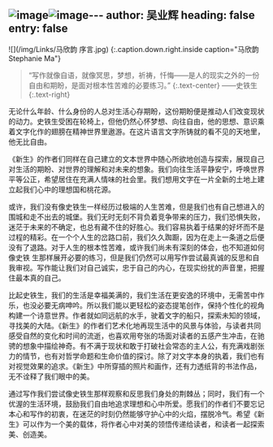 ![image](https://github.com/WenhanGuo/rebirth/assets/147495565/8700ed4d-fe54-4b78-bb4f-d679d1399983)![image](https://github.com/WenhanGuo/rebirth/assets/147495565/010e8b81-eb45-4dc5-8c1f-1ad35720a955)---
author: 吴业辉
heading: false
entry: false
---
![](/img/Links/马欣韵 序言.jpg)
{:.caption.down.right.inside caption="马欣韵 Stephanie Ma"}

> “写作就像自语，就像冥思，梦想，祈祷，忏悔——是人的现实之外的一份自由和期盼，是面对根本性苦难的必要练习。”
> {:.text-center}
——史铁生
> {:.text-right}

无论什么年龄、什么身份的人总对生活心存期盼，这份期盼便是推动人们改变现状的动力。史铁生受困在轮椅上，但他仍然心怀梦想、向往自由，他的思想、意识乘着文字化作的翅膀在精神世界里遨游。在这片语言文字所铸就的看不见的天地里，他无比自由。

《新生》的作者们同样在自己建立的文本世界中随心所欲地创造与探索，展现自己对生活的期盼、对世界的理解和对未来的想象。我们向往生活平静安宁，呼唤世界平等公正，希望居住在充满人情味的社会里。我们想用文字在一片全新的土地上建立起我们心中的理想国和桃花源。

或许，我们没有像史铁生一样经历过极端的人生苦难，但是我们也有自己想进入的围城和走不出去的城堡。我们无时无刻不背负着竞争带来的压力，我们恐惧失败，迷茫于未来的不确定，也总有藏不住的好胜心。我们容易执着于结果的好坏而不是过程的精彩。在一个个人生的岔路口前，我们久久踟蹰，因为在走上一条道之后便没有了退路。对于人生的根本性苦难，或许我们尚未有深刻的体会，也不知道如何像史铁 生那样展开必要的练习，但是我们仍然可以用写作尝试最真诚的反思和自我审视。写作能让我们对自己诚实，忠于自己的内心，在现实纷扰的声音里，把握住最本真的自己。

比起史铁生，我们的生活是幸福美满的，我们生活在更安逸的环境中，无需苦中作乐，也没必要无病呻吟。所以我们能以更轻松的姿态提笔创作，保持个性化的视角构建一个诗意世界。作者就如同远航的水手，驶着文字的船只，探索未知的领域，寻找美的大陆。《新生》的作者们艺术化地再现生活中的风景与体验，与读者共同感受自然的变化和时间的流逝，也喜欢用夸张的场面对读者的五感产生冲击，在驰骋的想象中描绘神奇。有不满于现状和敢于打破社会常态的主人公，有充满戏剧张力的情节，也有对哲学命题和生命价值的探讨。除了对文字本身的执着，我们也有对视觉效果的追求。《新生》中所穿插的照片和画作，还有力透纸背的书法作品，无不诠释了我们眼中的美。

通过写作我们尝试像史铁生那样观察和反思我们身处的荆棘丛；同时，我们有一个优渥的生活环境，鼓励我们自由地追求理想和心中所爱。愿我们的作者们不要忘记本心和写作的初衷，在迷茫的时刻仍然能够守护心中的火焰，摆脱冷气。希望《新生》可以作为一个美的载体，将作者心中对美的领悟传递给读者，和读者一起探索美、创造美。
